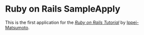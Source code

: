 # Ruby on Rails SampleApply

This is the first application for the
[*Ruby on Rails Tutorial*](http://railstutorial.jp/)
by [Ippei-Matsumoto](http://michaelhartl.com/).